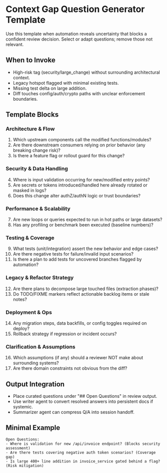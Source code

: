 # Context Gap Question Generator Template

Use this template when automation reveals uncertainty that blocks a confident review decision. Select or adapt questions; remove those not relevant.

## When to Invoke

- High-risk tag (security/large_change) without surrounding architectural context.
- Legacy hotspot flagged with minimal existing tests.
- Missing test delta on large addition.
- Diff touches config/auth/crypto paths with unclear enforcement boundaries.

## Template Blocks

### Architecture & Flow

1. Which upstream components call the modified functions/modules?
2. Are there downstream consumers relying on prior behavior (any breaking change risk)?
3. Is there a feature flag or rollout guard for this change?

### Security & Data Handling

4. Where is input validation occurring for new/modified entry points?
5. Are secrets or tokens introduced/handled here already rotated or masked in logs?
6. Does this change alter authZ/authN logic or trust boundaries?

### Performance & Scalability

7. Are new loops or queries expected to run in hot paths or large datasets?
8. Has any profiling or benchmark been executed (baseline numbers)?

### Testing & Coverage

9. What tests (unit/integration) assert the new behavior and edge cases?
10. Are there negative tests for failure/invalid input scenarios?
11. Is there a plan to add tests for uncovered branches flagged by automation?

### Legacy & Refactor Strategy

12. Are there plans to decompose large touched files (extraction phases)?
13. Do TODO/FIXME markers reflect actionable backlog items or stale notes?

### Deployment & Ops

14. Any migration steps, data backfills, or config toggles required on deploy?
15. Rollback strategy if regression or incident occurs?

### Clarification & Assumptions

16. Which assumptions (if any) should a reviewer NOT make about surrounding systems?
17. Are there domain constraints not obvious from the diff?

## Output Integration

- Place curated questions under "## Open Questions" in review output.
- Use writer agent to convert resolved answers into persistent docs if systemic.
- Summarizer agent can compress Q/A into session handoff.

## Minimal Example

```
Open Questions:
- Where is validation for new /api/invoice endpoint? (Blocks security assessment)
- Are there tests covering negative auth token scenarios? (Coverage gap)
- Is large 400+ line addition in invoice_service gated behind a flag? (Risk mitigation)
```
